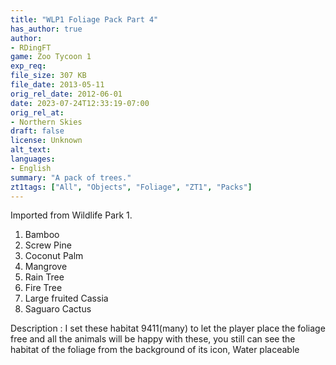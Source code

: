 ```yaml
---
title: "WLP1 Foliage Pack Part 4"
has_author: true
author: 
- RDingFT
game: Zoo Tycoon 1
exp_req: 
file_size: 307 KB
file_date: 2013-05-11
orig_rel_date: 2012-06-01
date: 2023-07-24T12:33:19-07:00
orig_rel_at: 
- Northern Skies
draft: false
license: Unknown
alt_text: 
languages:
- English
summary: "A pack of trees."
zt1tags: ["All", "Objects", "Foliage", "ZT1", "Packs"]
---
```


Imported from Wildlife Park 1.

1. Bamboo
2. Screw Pine
3. Coconut Palm
4. Mangrove
5. Rain Tree
6. Fire Tree
7. Large fruited Cassia
8. Saguaro Cactus

Description : I set these habitat 9411(many) to let the player place the foliage free and all the animals will be happy with these, you still can see the habitat of the foliage from the background of its icon, Water placeable